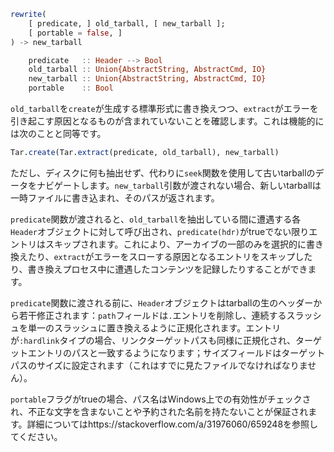 ```julia
rewrite(
    [ predicate, ] old_tarball, [ new_tarball ];
    [ portable = false, ]
) -> new_tarball

    predicate   :: Header --> Bool
    old_tarball :: Union{AbstractString, AbstractCmd, IO}
    new_tarball :: Union{AbstractString, AbstractCmd, IO}
    portable    :: Bool
```

`old_tarball`を`create`が生成する標準形式に書き換えつつ、`extract`がエラーを引き起こす原因となるものが含まれていないことを確認します。これは機能的には次のことと同等です。

```julia
Tar.create(Tar.extract(predicate, old_tarball), new_tarball)
```

ただし、ディスクに何も抽出せず、代わりに`seek`関数を使用して古いtarballのデータをナビゲートします。`new_tarball`引数が渡されない場合、新しいtarballは一時ファイルに書き込まれ、そのパスが返されます。

`predicate`関数が渡されると、`old_tarball`を抽出している間に遭遇する各`Header`オブジェクトに対して呼び出され、`predicate(hdr)`がtrueでない限りエントリはスキップされます。これにより、アーカイブの一部のみを選択的に書き換えたり、`extract`がエラーをスローする原因となるエントリをスキップしたり、書き換えプロセス中に遭遇したコンテンツを記録したりすることができます。

`predicate`関数に渡される前に、`Header`オブジェクトはtarballの生のヘッダーから若干修正されます：`path`フィールドは`.`エントリを削除し、連続するスラッシュを単一のスラッシュに置き換えるように正規化されます。エントリが`:hardlink`タイプの場合、リンクターゲットパスも同様に正規化され、ターゲットエントリのパスと一致するようになります；サイズフィールドはターゲットパスのサイズに設定されます（これはすでに見たファイルでなければなりません）。

`portable`フラグがtrueの場合、パス名はWindows上での有効性がチェックされ、不正な文字を含まないことや予約された名前を持たないことが保証されます。詳細についてはhttps://stackoverflow.com/a/31976060/659248を参照してください。
